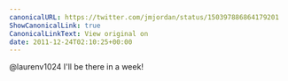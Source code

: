 ```yaml
---
canonicalURL: https://twitter.com/jmjordan/status/150397886864179201
ShowCanonicalLink: true
CanonicalLinkText: View original on
date: 2011-12-24T02:10:25+00:00
---
```

@laurenv1024 I'll be there in a week!